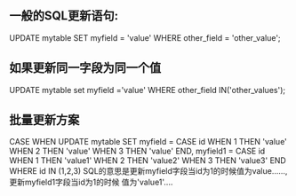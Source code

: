 ## 一般的SQL更新语句:
UPDATE mytable SET myfield = 'value' WHERE other_field = 'other_value';
## 如果更新同一字段为同一个值
UPDATE mytable set myfield ='value' WHERE other_field IN('other_values');
## 批量更新方案
CASE WHEN 
UPDATE mytable SET 
              myfield = CASE id 
              WHEN 1 THEN 'value'
              WHEN 2 THEN 'value'
              WHEN 3 THEN 'value'
        END,
              myfield1 = CASE id
              WHEN 1 THEN 'value1'
              WHEN 2 THEN 'value2'
              WHEN 3 THEN 'value3'
        END
WHERE id IN (1,2,3)
SQL的意思是更新myfield字段当id为1的时候值为value......,更新myfield1字段当id为1的时候
值为'value1'....
              
                